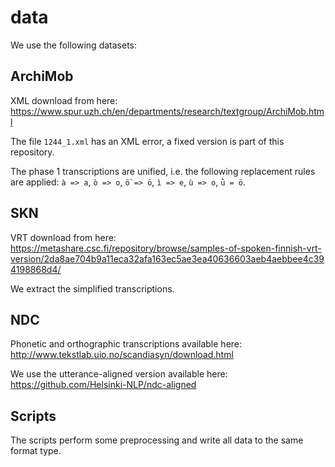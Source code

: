 # data

We use the following datasets:

## ArchiMob

XML download from here: https://www.spur.uzh.ch/en/departments/research/textgroup/ArchiMob.html

The file `1244_1.xml` has an XML error, a fixed version is part of this repository.

The phase 1 transcriptions are unified, i.e. the following replacement rules are applied: `à => a`, `ò => o`, `ö̀ => ö`, `ì => e`, `ù => o`, `ǜ = ö`.

## SKN

VRT download from here: https://metashare.csc.fi/repository/browse/samples-of-spoken-finnish-vrt-version/2da8ae704b9a11eca32afa163ec5ae3ea40636603aeb4aebbee4c394198868d4/

We extract the simplified transcriptions.

## NDC

Phonetic and orthographic transcriptions available here: http://www.tekstlab.uio.no/scandiasyn/download.html

We use the utterance-aligned version available here: https://github.com/Helsinki-NLP/ndc-aligned

## Scripts

The scripts perform some preprocessing and write all data to the same format type.
